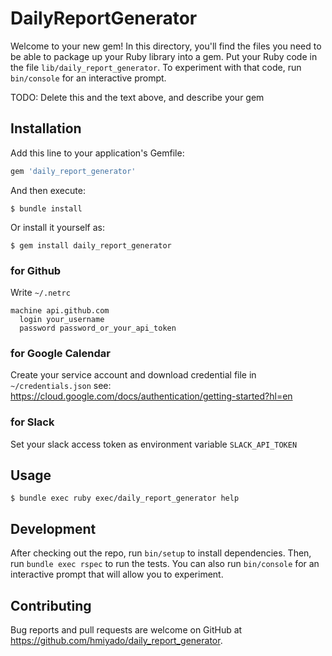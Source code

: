 # DailyReportGenerator

Welcome to your new gem! In this directory, you'll find the files you need to be able to package up your Ruby library into a gem. Put your Ruby code in the file `lib/daily_report_generator`. To experiment with that code, run `bin/console` for an interactive prompt.

TODO: Delete this and the text above, and describe your gem

## Installation

Add this line to your application's Gemfile:

```ruby
gem 'daily_report_generator'
```

And then execute:

    $ bundle install

Or install it yourself as:

    $ gem install daily_report_generator

### for Github

Write `~/.netrc`

```
machine api.github.com
  login your_username
  password password_or_your_api_token
```

### for Google Calendar

Create your service account and download credential file in `~/credentials.json`
see: https://cloud.google.com/docs/authentication/getting-started?hl=en

### for Slack

Set your slack access token as environment variable `SLACK_API_TOKEN`

## Usage

```
$ bundle exec ruby exec/daily_report_generator help
```

## Development

After checking out the repo, run `bin/setup` to install dependencies. Then, run `bundle exec rspec` to run the tests. You can also run `bin/console` for an interactive prompt that will allow you to experiment.

## Contributing

Bug reports and pull requests are welcome on GitHub at https://github.com/hmiyado/daily_report_generator.


